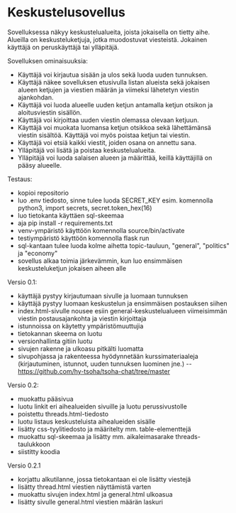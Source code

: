 # Keskustelusovellus

Sovelluksessa näkyy keskustelualueita, joista jokaisella on tietty aihe. Alueilla on keskusteluketjuja, jotka muodostuvat viesteistä. Jokainen käyttäjä on peruskäyttäjä tai ylläpitäjä.

Sovelluksen ominaisuuksia:

   - Käyttäjä voi kirjautua sisään ja ulos sekä luoda uuden tunnuksen.
   - Käyttäjä näkee sovelluksen etusivulla listan alueista sekä jokaisen alueen ketjujen ja viestien määrän ja viimeksi lähetetyn viestin ajankohdan.
   - Käyttäjä voi luoda alueelle uuden ketjun antamalla ketjun otsikon ja aloitusviestin sisällön.
   - Käyttäjä voi kirjoittaa uuden viestin olemassa olevaan ketjuun.
   - Käyttäjä voi muokata luomansa ketjun otsikkoa sekä lähettämänsä viestin sisältöä. Käyttäjä voi myös poistaa ketjun tai viestin.
   - Käyttäjä voi etsiä kaikki viestit, joiden osana on annettu sana.
   - Ylläpitäjä voi lisätä ja poistaa keskustelualueita.
   - Ylläpitäjä voi luoda salaisen alueen ja määrittää, keillä käyttäjillä on pääsy alueelle.

Testaus:
   - kopioi repositorio
   - luo .env tiedosto, sinne tulee luoda SECRET_KEY esim. komennolla python3, import secrets, secret.token_hex(16)
   - luo tietokanta käyttäen sql-skeemaa
   - aja pip install -r requirements.txt
   - venv-ympäristö käyttöön komennolla source/bin/activate
   - testiympäristö käyttöön komennolla flask run
   - sql-kantaan tulee luoda kolme aihetta topic-tauluun, "general", "politics" ja "economy"
   - sovellus alkaa toimia järkevämmin, kun luo ensimmäisen keskusteluketjun jokaisen aiheen alle

Versio 0.1:
   - käyttäjä pystyy kirjautumaan sivulle ja luomaan tunnuksen
   - käyttäjä pystyy luomaan keskustelun ja ensimmäisen postauksen siihen
   - index.html-sivulle nousee esiin general-keskustelualueen viimeisimmän viestin postausajankohta ja viestin kirjoittaja
   - istunnoissa on käytetty ympäristömuuttujia
   - tietokannan skeema on luotu
   - versionhallinta gitiin luotu
   - sivujen rakenne ja ulkoasu pitkälti luomatta
   - sivupohjassa ja rakenteessa hyödynnetään kurssimateriaaleja (kirjautuminen, istunnot, uuden tunnuksen luominen jne.)
   -- https://github.com/hy-tsoha/tsoha-chat/tree/master

Versio 0.2:
   - muokattu pääsivua
   - luotu linkit eri aihealueiden sivuille ja luotu perussivustolle
   - poistettu threads.html-tiedosto
   - luotu listaus keskusteluista aihealueiden sisälle
   - lisätty css-tyylitiedosto ja määritelty mm. table-elementtejä
   - muokattu sql-skeemaa ja lisätty mm. aikaleimasarake threads-taulukkoon
   - siistitty koodia

Versio 0.2.1
   - korjattu alkutilanne, jossa tietokantaan ei ole lisätty viestejä
   - lisätty thread.html viestien näyttämistä varten
   - muokattu sivujen index.html ja general.html ulkoasua
   - lisätty sivulle general.html viestien määrän laskuri